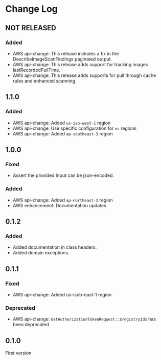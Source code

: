 # Change Log

## NOT RELEASED

### Added

- AWS api-change: This release includes a fix in the DescribeImageScanFindings paginated output.
- AWS api-change: This release adds support for tracking images lastRecordedPullTime.
- AWS api-change: This release adds supports for pull through cache rules and enhanced scanning.

## 1.1.0

### Added

- AWS api-change: Added `us-iso-west-1` region
- AWS api-change: Use specific configuration for `us` regions
- AWS api-change: Added `ap-southeast-3` region

## 1.0.0

### Fixed

- Assert the provided Input can be json-encoded.

### Added

- AWS api-change: Added `ap-northeast-3` region
- AWS enhancement: Documentation updates

## 0.1.2

### Added

- Added documentation in class headers.
- Added domain exceptions.

## 0.1.1

### Fixed

- AWS api-change: Added us-isob-east-1 region

### Deprecated

- AWS api-change: `GetAuthorizationTokenRequest::$registryIds` has been deprecated

## 0.1.0

First version
